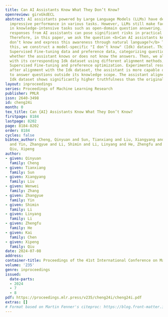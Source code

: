 ```yaml
---
title: Can AI Assistants Know What They Don’t Know?
openreview: girxGkdECL
abstract: AI assistants powered by Large Language Models (LLMs) have demonstrated
  impressive performance in various tasks. However, LLMs still make factual errors
  in knowledge-intensive tasks such as open-domain question answering. These untruthful
  responses from AI assistants can pose significant risks in practical applications.
  Therefore, in this paper, we ask the question <b>Can AI assistants know what they
  don’t know and express this awareness through natural language?</b> To investigate
  this, we construct a model-specific "I don’t know" (Idk) dataset. This dataset includes
  Supervised Fine-tuning data and preference data, categorizing questions based on
  whether the assistant knows or does not know the answers. Then, we align the assistant
  with its corresponding Idk dataset using different alignment methods, including
  Supervised Fine-tuning and preference optimization. Experimental results show that,
  after alignment with the Idk dataset, the assistant is more capable of declining
  to answer questions outside its knowledge scope. The assistant aligned with the
  Idk dataset shows significantly higher truthfulness than the original assistant.
layout: inproceedings
series: Proceedings of Machine Learning Research
publisher: PMLR
issn: 2640-3498
id: cheng24i
month: 0
tex_title: Can {AI} Assistants Know What They Don’t Know?
firstpage: 8184
lastpage: 8202
page: 8184-8202
order: 8184
cycles: false
bibtex_author: Cheng, Qinyuan and Sun, Tianxiang and Liu, Xiangyang and Zhang, Wenwei
  and Yin, Zhangyue and Li, Shimin and Li, Linyang and He, Zhengfu and Chen, Kai and
  Qiu, Xipeng
author:
- given: Qinyuan
  family: Cheng
- given: Tianxiang
  family: Sun
- given: Xiangyang
  family: Liu
- given: Wenwei
  family: Zhang
- given: Zhangyue
  family: Yin
- given: Shimin
  family: Li
- given: Linyang
  family: Li
- given: Zhengfu
  family: He
- given: Kai
  family: Chen
- given: Xipeng
  family: Qiu
date: 2024-07-08
address:
container-title: Proceedings of the 41st International Conference on Machine Learning
volume: '235'
genre: inproceedings
issued:
  date-parts:
  - 2024
  - 7
  - 8
pdf: https://proceedings.mlr.press/v235/cheng24i/cheng24i.pdf
extras: []
# Format based on Martin Fenner's citeproc: https://blog.front-matter.io/posts/citeproc-yaml-for-bibliographies/
---
```

